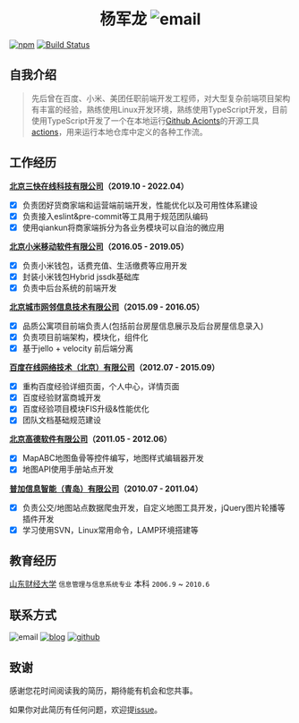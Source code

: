<h1 align="center"> 杨军龙 <img src="https://img.shields.io/badge/%E9%82%AE%E7%AE%B1-i%40sobird.me-brightgreen?logo=gmail&labelColor=blue&style=social" alt="email" style="max-width: 100%;"></h1>

[![npm][npm]][npm-url]
[![Build Status][build-status]][build-status-url]

## 自我介绍
> 先后曾在百度、小米、美团任职前端开发工程师，对大型复杂前端项目架构有丰富的经验，熟练使用Linux开发环境，熟练使用TypeScript开发，目前使用TypeScript开发了一个在本地运行[Github Acionts](https://developer.github.com/actions/)的开源工具[actions](https://github.com/sobird/actions)，用来运行本地仓库中定义的各种工作流。


## 工作经历
**[北京三快在线科技有限公司](https://www.meituan.com/)（2019.10 - 2022.04）**
  - [x] 负责团好货商家端和运营端前端开发，性能优化以及可用性体系建设
  - [x] 负责接入eslint&pre-commit等工具用于规范团队编码
  - [x] 使用qiankun将商家端拆分为各业务模块可以自治的微应用

**[北京小米移动软件有限公司](https://www.mi.com/)（2016.05 - 2019.05）** 
  - [x] 负责小米钱包，话费充值、生活缴费等应用开发
  - [x] 封装小米钱包Hybrid jssdk基础库
  - [x] 负责中后台系统的前端开发

**[北京城市网邻信息技术有限公司](https://www.58.com/)（2015.09 - 2016.05）**
  - [x] 品质公寓项目前端负责人(包括前台房屋信息展示及后台房屋信息录入)
  - [x] 负责项目前端架构，模块化，组件化
  - [x] 基于jello + velocity 前后端分离

**[百度在线网络技术（北京）有限公司](https://www.baidu.com/)（2012.07 - 2015.09）**
  - [x] 重构百度经验详细页面，个人中心，详情页面
  - [x] 百度经验财富商城开发
  - [x] 百度经验项目模块FIS升级&性能优化
  - [x] 团队文档基础规范建设

**[北京高德软件有限公司](http://autonavi.com/)（2011.05 - 2012.06）**
  - [x] MapABC地图鱼骨等控件编写，地图样式编辑器开发
  - [x] 地图API使用手册站点开发

**[普加信息智能（青岛）有限公司](http://www.pujia.com/)（2010.07 - 2011.04）**
  - [x] 负责公交/地图站点数据爬虫开发，自定义地图工具开发，jQuery图片轮播等插件开发
  - [x] 学习使用SVN，Linux常用命令，LAMP环境搭建等

## 教育经历
[山东财经大学](http://www.sdufe.edu.cn/) `信息管理与信息系统专业` 本科 `2006.9` ~ `2010.6` 

## 联系方式
![email][email]
[![blog][blog]][blog-url]
[![github][github]][github-url]

## 致谢
感谢您花时间阅读我的简历，期待能有机会和您共事。

如果你对此简历有任何问题，欢迎提[issue](https://github.com/yangjunlong/resume/issues)。

<!-- Badges -->
[npm]: https://img.shields.io/npm/v/yangjunlong?label=%E6%9D%A8%E5%86%9B%E9%BE%99&logo=tsnode&logoColor=white
[npm-url]: https://www.npmjs.com/package/yangjunlong
[build-status]: https://img.shields.io/github/actions/workflow/status/yangjunlong/resume/release-please.yml?label=PDF&logo=github
[build-status-url]: https://github.com/yangjunlong/resume/actions

[email]: https://img.shields.io/badge/%E9%82%AE%E7%AE%B1-i%40sobird.me-brightgreen?logo=gmail&labelColor=blue&style=social

[blog]: https://img.shields.io/badge/%E5%8D%9A%E5%AE%A2-https://sobird.me-brightgreen?logo=duolingo&labelColor=blue&style=social
[blog-url]:https://sobird.me

[github]: https://img.shields.io/badge/@sobird-blue?logo=github&style=social
[github-url]:https://github.com/sobird